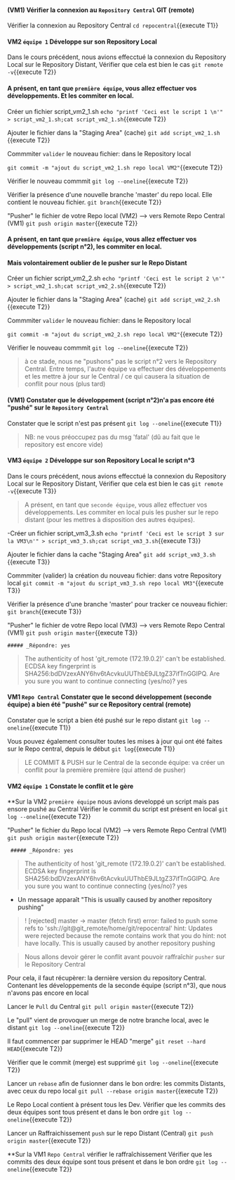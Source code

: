 #### (VM1) Vérifier la connexion au `Repository Central` GIT  (remote)
 
 Vérifier la connexion au Repository Central
`cd repocentral`{{execute T1}}


#### VM2 `équipe 1` Développe sur son Repository Local
 
Dans le cours précédent, nous avions effecctué la connexion du Repository Local sur le Repository Distant,
Vérifier que cela est bien le cas
 `git remote -v`{{execute T2}}
 
  
#### A présent, en tant que `première équipe`, vous allez effectuer vos développements. Et les commiter en local.  

 Créer un fichier script_vm2_1.sh
 `echo "printf 'Ceci est le script 1 \n'" > script_vm2_1.sh;cat script_vm2_1.sh`{{execute T2}}
 
 Ajouter le fichier dans la "Staging Area" (cache)
 `git add script_vm2_1.sh `{{execute T2}}
 
 Commmiter `valider` le nouveau fichier: dans le Repository local 
 
 `git commit -m "ajout du script_vm2_1.sh repo local VM2"`{{execute T2}}
   
 Vérifier le nouveau commmit
 `git log --oneline`{{execute T2}}
 
 
 Vérifier la présence d'une nouvelle branche 'master' du repo local. Elle contient le nouveau fichier.
 `git branch`{{execute T2}}

 "Pusher" le fichier de votre Repo local (VM2) --> vers Remote Repo Central (VM1)
 `git push origin master`{{execute T2}}

#### A présent, en tant que `première équipe`, vous allez effectuer vos développements (script n°2), les commiter en local. 
#### Mais volontairement oublier de le pusher sur le Repo Distant 

 Créer un fichier script_vm2_2.sh
 `echo "printf 'Ceci est le script 2 \n'" > script_vm2_1.sh;cat script_vm2_2.sh`{{execute T2}}
 
 Ajouter le fichier dans la "Staging Area" (cache)
 `git add script_vm2_2.sh `{{execute T2}}
 
 Commmiter `valider` le nouveau fichier: dans le Repository local 
 
 `git commit -m "ajout du script_vm2_2.sh repo local VM2"`{{execute T2}}
   
 Vérifier le nouveau commmit
 `git log --oneline`{{execute T2}}
 
> à ce stade, nous ne "pushons" pas le script n°2 vers le Repository Central. 
> Entre temps, l'autre équipe va effectuer des développements et les mettre à jour sur le Central / ce qui causera la situation de conflit pour nous (plus tard)
 
 #### (VM1) Constater que le développement (script n°2)n'a pas encore été "pushé" sur le `Repository Central`  
 Constater que le script n'est pas présent
 `git log --oneline`{{execute T1}}

> NB: ne vous préoccupez pas du msg 'fatal' (dû au fait que le repository est encore vide)



#### VM3 `équipe 2` Développe sur son Repository Local le script n°3

Dans le cours précédent, nous avions effecctué la connexion du Repository Local sur le Repository Distant,
Vérifier que cela est bien le cas
 `git remote -v`{{execute T3}}
 
 
> A présent, en tant que `seconde équipe`, vous allez effectuer vos développements.
> Les commiter en local puis les pusher sur le repo distant (pour les mettres à disposition des autres équipes).  
 
 -Créer un fichier script_vm3_3.sh
 `echo "printf 'Ceci est le script 3 sur la VM3\n'" > script_vm3_3.sh;cat script_vm3_3.sh`{{execute T3}}
 
 Ajouter le fichier dans la cache "Staging Area"
 `git add script_vm3_3.sh `{{execute T3}}
 
 Commmiter (valider) la création du nouveau fichier: dans votre Repository local 
 `git commit -m "ajout du script_vm3_3.sh repo local VM3"`{{execute T3}}


 Vérifier la présence d'une branche 'master' pour tracker ce nouveau fichier:
 `git branch`{{execute T3}}
 
 "Pusher" le fichier de votre Repo local (VM3) --> vers Remote Repo Central (VM1)
 `git push origin master`{{execute T3}}
 
    ##### _Répondre: yes
> The authenticity of host 'git_remote (172.19.0.2)' can't be established.
> ECDSA key fingerprint is SHA256:bdDVzexANY6hv6tAcvkuUUThbE9JLtgZ37ifTnGGIPQ.
> Are you sure you want to continue connecting (yes/no)? yes
 
   
 
#### VM1 `Repo Central` Constater que le second développement (seconde équipe) a bien été "pushé" sur ce Repository central (remote) 

 Constater que le script a bien été pushé sur le repo distant
 `git log --oneline`{{execute T1}}
 
 Vous pouvez également consulter toutes les mises à jour qui ont été faites sur le Repo central, depuis le début
 `git log`{{execute T1}}

> LE COMMIT & PUSH sur le Central de la seconde équipe: va créer un conflit pour la première première (qui attend de pusher)


 #### VM2 `équipe 1` Constate le conflit et le gère

 
**Sur la VM2 `première équipe` nous avions developpé un script mais pas ensore pushé au Central
  Vérifier le commit du script est présent en local
 `git log --oneline`{{execute T2}}
 
  "Pusher" le fichier du  Repo local (VM2) --> vers Remote Repo Central (VM1)
 `git push origin master`{{execute T2}}
 
     ##### _Répondre: yes
> The authenticity of host 'git_remote (172.19.0.2)' can't be established.
> ECDSA key fingerprint is SHA256:bdDVzexANY6hv6tAcvkuUUThbE9JLtgZ37ifTnGGIPQ.
> Are you sure you want to continue connecting (yes/no)? yes
 
  * Un message apparaît  "This is usually caused by another repository pushing"
 
 >  ! [rejected]        master -> master (fetch first)
 > error: failed to push some refs to 'ssh://git@git_remote/home/git/repocentral'
 > hint: Updates were rejected because the remote contains work that you do
 > hint: not have locally. This is usually caused by another repository pushing

 > Nous allons devoir gérer le conflit avant pouvoir raffraîchir `pusher` sur le Repository Central
 
 Pour cela, il faut récupèrer: la dernière version du repository Central. 
 Contenant les développements de la seconde équipe (script n°3),  que nous n'avons pas encore en local
 
 Lancer le `Pull` du Central
 `git pull origin master`{{execute T2}}
 
 Le "pull" vient de provoquer un merge de notre branche local, avec le distant
  `git log --oneline`{{execute T2}}   
 
 Il faut commencer par supprimer le HEAD "merge"
 `git reset --hard HEAD`{{execute T2}}    
 
 Vérifier que le commit (merge) est supprimé
  `git log --oneline`{{execute T2}}    
 
 Lancer un `rebase` afin de fusionner dans le bon ordre: les commits Distants, avec ceux du repo local
  `git pull --rebase origin master`{{execute T2}} 
  
  Le Repo Local contient à présent tous les Dev. 
  Vérifier que les commits des deux équipes sont tous présent et dans le bon ordre
   `git log --oneline`{{execute T2}} 
  
  Lancer un Raffraichissement `push` sur le repo Distant (Central)
   `git push origin master`{{execute T2}}
  
  **Sur la VM1 `Repo Central` vérifier le raffraîchissement 
  Vérifier que les commits des deux équipe sont tous présent et dans le bon ordre
 `git log --oneline`{{execute T2}}
 
